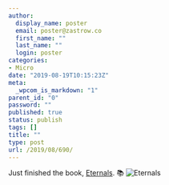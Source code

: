 ```yaml
---
author:
  display_name: poster
  email: poster@zastrow.co
  first_name: ""
  last_name: ""
  login: poster
categories:
- Micro
date: "2019-08-19T10:15:23Z"
meta:
  _wpcom_is_markdown: "1"
parent_id: "0"
password: ""
published: true
status: publish
tags: []
title: ""
type: post
url: /2019/08/690/
---
```

<p>Just finished the book, <a href="https://www.goodreads.com/review/show/2931624796?utm_medium=api&amp;utm_source=rss">Eternals</a>. 📚 <img src="{{ site.baseurl }}/assets/2019/08/47694._SY75_.jpg" alt="Eternals" /></p>
